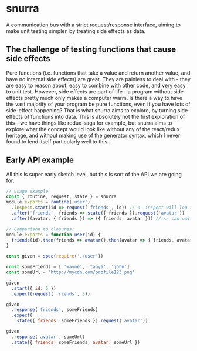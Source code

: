 # snurra
A communication bus with a strict request/response interface, aiming to make unit testing simpler, by treating side effects as data.

## The challenge of testing functions that cause side effects
Pure functions (i.e. functions that take a value and return another value, and have no internal side effects) are great. They are painless to deal with - they are easy to reason about, easy to combine with other code, and very easy to unit test. However, side effects are part of life - a program without side effects pretty much only makes a computer warm. Is there a way to have the vast majority of your program be pure functions, even if you have lots of side-effect happening? That is what snurra aims to explore, by turning side-effects of functions into data. This is absolutely not the first exploration of this - we have things like redux-saga for example, but snurra aims to explore what the concept would look like without any of the react/redux heritage, and without making use of the generator syntax, which I never found to lend itself particularly well to this.

## Early API example
All this is super early sketch level, but this is sort of the API we are going for:

```javascript
// usage example
const { routine, request, state } = snurra
module.exports = routine('user')
  .inspect.start(id => request('friends', id)) // <- inspect will log info about start requests to web service
  .after('friends', friends => state({ friends }).request('avatar'))
  .after((avatar, { friends }) => ({ friends, avatar })) // <- can omit request name for handling all responses from previous handler.

// Comparison to closures:
module.exports = function user(id) {
  friends(id).then(friends => avatar().then(avatar => { friends, avatar }))
}

const given = spec(require('./user'))

const someFriends = [ 'wayne', 'tanya', 'john']
const someUrl = 'http://mycdn.com/profile123.png'

given
  .start({ id: 5 })
  .expect(request('friends', 5))

given
  .response('friends', someFriends)
  .expect(
    state({ friends: someFriends }).request('avatar'))

given
  .response('avatar', someUrl)
  .state({ friends: someFriends, avatar: someUrl })
```
